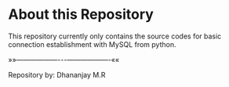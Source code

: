 # About this Repository

This repository currently only contains the source codes for basic connection establishment with MySQL from python.

»»——————---——————-««

Repository by: Dhananjay M.R
